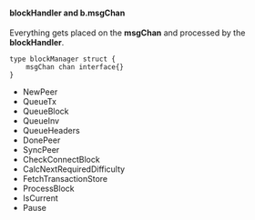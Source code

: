 
#### blockHandler and b.msgChan

Everything gets placed on the **msgChan** and processed by the **blockHandler**.

```
type blockManager struct {
	msgChan chan interface{}
}
```

* NewPeer
* QueueTx
* QueueBlock
* QueueInv
* QueueHeaders
* DonePeer
* SyncPeer
* CheckConnectBlock
* CalcNextRequiredDifficulty
* FetchTransactionStore
* ProcessBlock
* IsCurrent
* Pause

